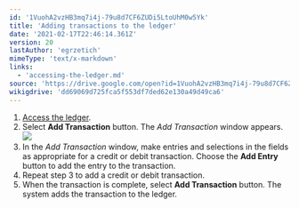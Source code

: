 ```yaml
---
id: '1VuohA2vzHB3mq7i4j-79u8d7CF6ZUDi5LtoUhM0w5Yk'
title: 'Adding transactions to the ledger'
date: '2021-02-17T22:46:14.361Z'
version: 20
lastAuthor: 'egrzetich'
mimeType: 'text/x-markdown'
links:
  - 'accessing-the-ledger.md'
source: 'https://drive.google.com/open?id=1VuohA2vzHB3mq7i4j-79u8d7CF6ZUDi5LtoUhM0w5Yk'
wikigdrive: 'dd69069d725fca5f553df7ded62e130a49d49ca6'
---
```

1. [Access the ledger](accessing-the-ledger.md).
2. Select <strong>Add Transaction</strong> button. The <em>Add Transaction</em> window appears.
    ![](../adding-transactions-to-the-ledger.assets/4841bbbf2b279961a01a56efcdc96e6d.png)
3. In the <em>Add Transaction</em> window, make entries and selections in the fields as appropriate for a credit or debit transaction. Choose the <strong>Add Entry</strong> button to add the entry to the transaction.
4. Repeat step 3 to add a credit or debit transaction.
5. When the transaction is complete, select <strong>Add Transaction</strong> button. The system adds the transaction to the ledger.
